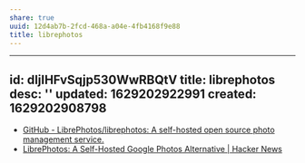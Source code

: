 ```yaml
---
share: true
uuid: 12d4ab7b-2fcd-468a-a04e-4fb4168f9e88
title: librephotos
---
```

---
id: dIjIHFvSqjp530WwRBQtV
title: librephotos
desc: ''
updated: 1629202922991
created: 1629202908798
---

* [GitHub - LibrePhotos/librephotos: A self-hosted open source photo management service.](https://github.com/LibrePhotos/librephotos)
* [LibrePhotos: A Self-Hosted Google Photos Alternative | Hacker News](https://news.ycombinator.com/item?id=25588712)
